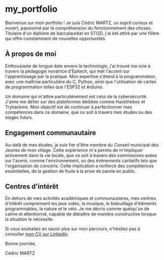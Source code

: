 # my_portfolio

Bienvenue sur mon portfolio ! Je suis Cédric MARTZ, un esprit curieux et ouvert, passionné par la compréhension du fonctionnement des choses. Titulaire d'un diplôme de baccalauréat en STI2D, j'ai été attiré par une filière qui offre constamment de nouvelles opportunités.

## À propos de moi

Enthousiaste de longue date envers la technologie, j'ai trouvé ma voie à travers la pédagogie novatrice d'Epitech, qui met l'accent sur l'apprentissage par la pratique. Mon expertise s'étend à la programmation, avec une maîtrise particulière du C, Python, ainsi que l'utilisation de cartes de programmation telles que l'ESP32 et Arduino.

Un domaine qui m'attire particulièrement est celui de la cybersécurité. J'aime me défier sur des plateformes dédiées comme Hackthebox et Tryhackme. Mon objectif est de continuer à perfectionner mes compétences dans ce domaine, que ce soit à travers mes études ou des stages futurs.

## Engagement communautaire

Au-delà de mes études, je suis fier d'être membre du Conseil municipal des Jeunes de mon village. Cette expérience m'a permis de m'impliquer activement dans la vie locale, que ce soit à travers des commissions axées sur l'avenir, comme l'environnement, ou des événements caritatifs tels que l'organisation de concerts. Cette implication a renforcé des compétences essentielles, de la gestion de foule à la prise de parole en public.

## Centres d'intérêt

En dehors de mes activités académiques et communautaires, mes centres d'intérêt comprennent les jeux vidéo, la musique, le bidouillage d'éléments programmables, la nature et le vélo. Je me décris comme quelqu'un de calme et attentionné, capable de débattre de manière constructive lorsque la situation le nécessite.

Si vous souhaitez en savoir plus sur mon parcours, n'hésitez pas à consulter [mon CV sur LinkedIn](https://www.linkedin.com/in/c%C3%A9dric-martz-2b2240259/).

Bonne journée,

Cédric MARTZ
